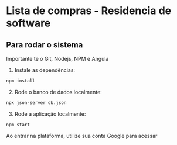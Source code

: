 <h1>Lista de compras - Residencia de software</h1>

<h2>Para rodar o sistema</h2>
<p>Importante te o Git, Nodejs, NPM e Angula</p>

1. Instale as dependências:

```bash
npm install
```

2. Rode o banco de dados localmente:

```bash
npx json-server db.json 
```

3. Rode a aplicação localmente:

```bash
npm start
```

<p>Ao entrar na plataforma, utilize sua conta Google para acessar</p>
